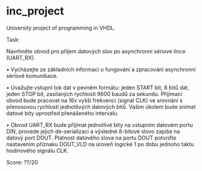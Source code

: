 # inc_project

University project of programming in VHDL.

Task:

Navrhněte obvod pro příjem datových slov po asynchronní sériové lince (UART_RX).

• Vycházejte ze základních informací o fungování a zpracování asynchronní sériové komunikace.

• Uvažujte vstupní tok dat v pevném formátu: jeden START bit, 8 bitů dat, jeden STOP bit, zasílaných rychlostí 9600 baudů za sekundu. Přijímací obvod bude pracovat na 16x vyšší frekvenci (signál CLK) ve srovnání s přenosovou rychlostí jednotlivých datových bitů. Vašim úkolem bude snímat datové bity uprostřed přenášeného intervalu.

• Obvod UART_RX bude přijímat jednotlivé bity na vstupním datovém portu DIN, provede jejich de-serializaci a výsledné 8-bitové slovo zapíše na datový port DOUT. Platnost datového slova na portu DOUT potvrďte nastavením příznaku DOUT_VLD na úroveň logické 1 po dobu jednoho taktu hodinového signálu CLK.

Score: ??/20 
